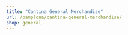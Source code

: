```yaml
---
title: "Cantina General Merchandise"
url: /pamplona/cantina-general-merchandise/
shop: general
---
```


